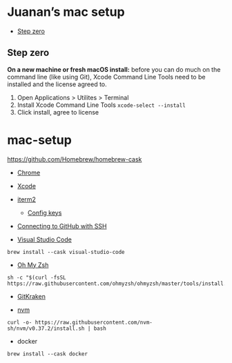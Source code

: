 # Juanan’s mac setup

- [Step zero](#step-zero)

## Step zero

**On a new machine or fresh macOS install:** before you can do much on the command line (like using Git), Xcode Command Line Tools need to be installed and the license agreed to.

1. Open Applications > Utilites > Terminal
2. Install Xcode Command Line Tools `xcode-select --install`
3. Click install, agree to license


# mac-setup

https://github.com/Homebrew/homebrew-cask


- [Chrome](https://www.google.com/chrome/)

- [Xcode](https://developer.apple.com/xcode/)

- [iterm2](https://iterm2.com/)

  - [Config keys](https://coderwall.com/p/h6yfda/use-and-to-jump-forwards-backwards-words-in-iterm-2-on-os-x)

- [Connecting to GitHub with SSH](https://docs.github.com/en/free-pro-team@latest/github/authenticating-to-github/connecting-to-github-with-ssh)

- [Visual Studio Code](https://code.visualstudio.com/)

```
brew install --cask visual-studio-code
```

- [Oh My Zsh](https://github.com/ohmyzsh/ohmyzsh)

```
sh -c "$(curl -fsSL https://raw.githubusercontent.com/ohmyzsh/ohmyzsh/master/tools/install.sh)"
```

- [GitKraken](https://www.gitkraken.com/)

- [nvm](https://github.com/nvm-sh/nvm)

```
curl -o- https://raw.githubusercontent.com/nvm-sh/nvm/v0.37.2/install.sh | bash
```

- docker

```
brew install --cask docker
```
